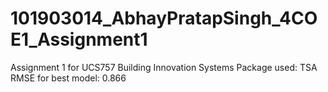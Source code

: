 # 101903014_AbhayPratapSingh_4COE1_Assignment1

Assignment 1 for UCS757 Building Innovation Systems
Package used: TSA
RMSE for best model: 0.866

